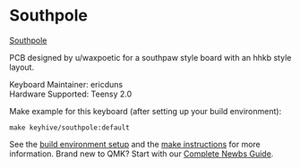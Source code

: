 # Southpole
[Southpole](https://imgur.com/a/MZ2wdYt)

PCB designed by u/waxpoetic for a southpaw style board with an hhkb style layout.

Keyboard Maintainer: ericduns  
Hardware Supported: Teensy 2.0

Make example for this keyboard (after setting up your build environment):

    make keyhive/southpole:default
    
See the [build environment setup](https://docs.qmk.fm/#/getting_started_build_tools) and the [make instructions](https://docs.qmk.fm/#/getting_started_make_guide) for more information. Brand new to QMK? Start with our [Complete Newbs Guide](https://docs.qmk.fm/#/newbs).
